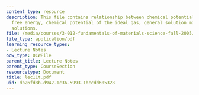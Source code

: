 ```yaml
---
content_type: resource
description: This file contains relationship between chemical potential and gibbs
  free energy, chemical potential of the ideal gas, general solution model and ideal
  solutions.
file: /media/courses/3-012-fundamentals-of-materials-science-fall-2005/db26fd8bd9421c3659931bccdd605328_lec11t.pdf
file_type: application/pdf
learning_resource_types:
- Lecture Notes
ocw_type: OCWFile
parent_title: Lecture Notes
parent_type: CourseSection
resourcetype: Document
title: lec11t.pdf
uid: db26fd8b-d942-1c36-5993-1bccdd605328
---
```

